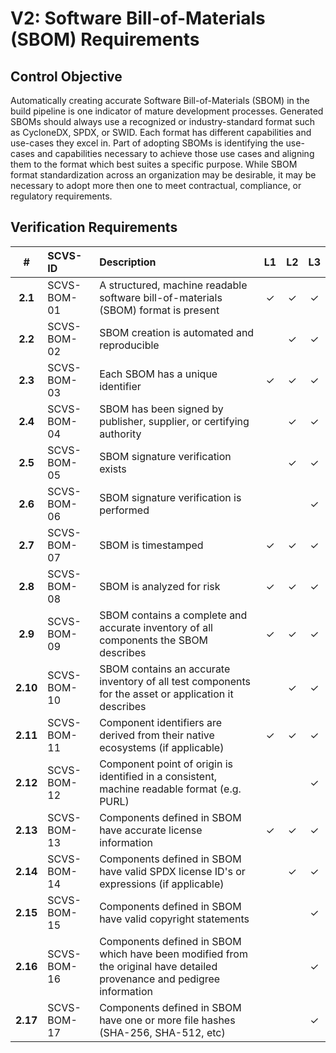 # V2: Software Bill-of-Materials (SBOM) Requirements

## Control Objective

Automatically creating accurate Software Bill-of-Materials (SBOM) in the build pipeline is one indicator of mature development processes. Generated SBOMs should always use a recognized or industry-standard format such as CycloneDX, SPDX, or SWID. Each format has different capabilities and use-cases they excel in. Part of adopting SBOMs is identifying the use-cases and capabilities necessary to achieve those use cases and aligning them to the format which best suites a specific purpose. While SBOM format standardization across an organization may be desirable, it may be necessary to adopt more then one to meet contractual, compliance, or regulatory requirements.

<div style="page-break-after: always;"> 
</div>

## Verification Requirements

| # | SCVS-ID | Description | L1 | L2 | L3 |
| :---: | :--- | :--- | :---: | :---: | :---: |
| **2.1** | SCVS-BOM-01 | A structured, machine readable software bill-of-materials (SBOM) format is present | ✓ | ✓ | ✓ |
| **2.2** | SCVS-BOM-02 | SBOM creation is automated and reproducible | | ✓ | ✓ |
| **2.3** | SCVS-BOM-03 | Each SBOM has a unique identifier | ✓ | ✓ | ✓ |
| **2.4** | SCVS-BOM-04 | SBOM has been signed by publisher, supplier, or certifying authority | | ✓ | ✓ |
| **2.5** | SCVS-BOM-05 | SBOM signature verification exists | | ✓ | ✓ |
| **2.6** | SCVS-BOM-06 | SBOM signature verification is performed | | | ✓ |
| **2.7** | SCVS-BOM-07 | SBOM is timestamped | ✓ | ✓ | ✓ |
| **2.8** | SCVS-BOM-08 | SBOM is analyzed for risk | ✓ | ✓ | ✓ |
| **2.9** | SCVS-BOM-09 | SBOM contains a complete and accurate inventory of all components the SBOM describes | ✓ | ✓ | ✓ |
| **2.10** | SCVS-BOM-10 | SBOM contains an accurate inventory of all test components for the asset or application it describes | | ✓ | ✓ |
| **2.11** | SCVS-BOM-11 | Component identifiers are derived from their native ecosystems (if applicable) | ✓ | ✓ | ✓ |
| **2.12** | SCVS-BOM-12 | Component point of origin is identified in a consistent, machine readable format (e.g. PURL) | | | ✓ |
| **2.13** | SCVS-BOM-13 | Components defined in SBOM have accurate license information | ✓ | ✓ | ✓ |
| **2.14** | SCVS-BOM-14 | Components defined in SBOM have valid SPDX license ID's or expressions (if applicable) | | ✓ | ✓ |
| **2.15** | SCVS-BOM-15 | Components defined in SBOM have valid copyright statements | | | ✓ |
| **2.16** | SCVS-BOM-16 | Components defined in SBOM which have been modified from the original have detailed provenance and pedigree information  | | | ✓ |
| **2.17** | SCVS-BOM-17 | Components defined in SBOM have one or more file hashes (SHA-256, SHA-512, etc) | | | ✓ |
